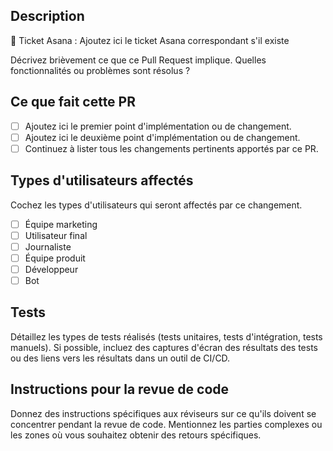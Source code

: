 ## Description
🎫 Ticket Asana : Ajoutez ici le ticket Asana correspondant s'il existe

Décrivez brièvement ce que ce Pull Request implique. Quelles fonctionnalités ou problèmes sont résolus ?

## Ce que fait cette PR
- [ ] Ajoutez ici le premier point d'implémentation ou de changement.
- [ ] Ajoutez ici le deuxième point d'implémentation ou de changement.
- [ ] Continuez à lister tous les changements pertinents apportés par ce PR.

## Types d'utilisateurs affectés
Cochez les types d'utilisateurs qui seront affectés par ce changement.
- [ ] Équipe marketing
- [ ] Utilisateur final
- [ ] Journaliste
- [ ] Équipe produit
- [ ] Développeur
- [ ] Bot

## Tests
Détaillez les types de tests réalisés (tests unitaires, tests d'intégration, tests manuels).
Si possible, incluez des captures d'écran des résultats des tests ou des liens vers les résultats dans un outil de CI/CD.

## Instructions pour la revue de code
Donnez des instructions spécifiques aux réviseurs sur ce qu'ils doivent se concentrer pendant la revue de code.
Mentionnez les parties complexes ou les zones où vous souhaitez obtenir des retours spécifiques.
